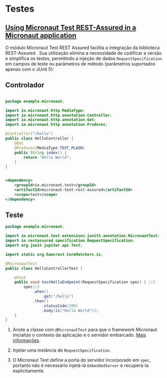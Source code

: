 # Testes


## [Using Micronaut Test REST-Assured in a Micronaut application](https://guides.micronaut.io/latest/micronaut-rest-assured-maven-java.html)


O módulo Micronaut Test REST Assured facilita a integração da biblioteca REST-Assured . Sua utilização elimina a necessidade de codificar a versão e simplifica os testes, permitindo a injeção de dados `RequestSpecification` em campos de teste ou parâmetros de método (parâmetros suportados apenas com o JUnit 5):


## Controlador

```java

package example.micronaut;

import io.micronaut.http.MediaType;
import io.micronaut.http.annotation.Controller;
import io.micronaut.http.annotation.Get;
import io.micronaut.http.annotation.Produces;

@Controller("/hello")
public class HelloController {
    @Get
    @Produces(MediaType.TEXT_PLAIN)
    public String index() {
        return "Hello World";
    }
}
```

```xml

<dependency>
    <groupId>io.micronaut.test</groupId>
    <artifactId>micronaut-test-rest-assured</artifactId>
    <scope>test</scope>
</dependency>

```

## Teste

```java
package example.micronaut;

import io.micronaut.test.extensions.junit5.annotation.MicronautTest;
import io.restassured.specification.RequestSpecification;
import org.junit.jupiter.api.Test;

import static org.hamcrest.CoreMatchers.is;

@MicronautTest
public class HelloControllerTest {

    @Test
    public void testHelloEndpoint(RequestSpecification spec) { //2
        spec//3
            .when()
                .get("/hello")
            .then()
                .statusCode(200)
                .body(is("Hello World"));
    }
}

```

1. Anote a classe com `@MicronautTest` para que o framework Micronaut inicialize o contexto da aplicação e o servidor embarcado. [Mais informações](https://micronaut-projects.github.io/micronaut-test/latest/guide/).

2. Injetar uma instância de `RequestSpecification`.

3. O Micronaut Test define a porta do servidor incorporado em `spec`, portanto não é necessário injetá-la `EmbeddedServer` e recuperá-la explicitamente.
